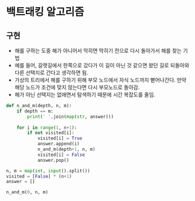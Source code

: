 # 백트래킹 알고리즘

## 구현
- 해를 구하는 도중 해가 아니어서 막히면 막히기 전으로 다시 돌아가서 해를 찾는 기법
- 예를 들어, 갈랫길에서 한쪽으로 갔다가 이 길이 아닌 것 같으면 왔던 길로 되돌아와 다른 선택지로 간다고 생각하면 됨.
- 가상의 트리에서 해를 구하기 위해 부모 노드에서 자식 노드까지 뻗어나간다. 만약 해당 노드가 조건에 맞지 않는다면 다시 부모노드로 돌아감.
- 해가 아닌 선택지는 없애면서 탐색하기 때문에 시간 복잡도를 줄임.

````python
def n_and_m(depth, n, m):
    if depth == m:
        print(' '.join(map(str, answer)))
    
    for i in range(1, n+1):
        if not visited[i]:
            visited[i] = True
            answer.append(i)
            n_and_m(depth+1, n, m)
            visited[i] = False
            answer.pop()

n, m = map(int, input().split())
visited = [False] * (n+1)
answer = []

n_and_m(0, n, m)
````